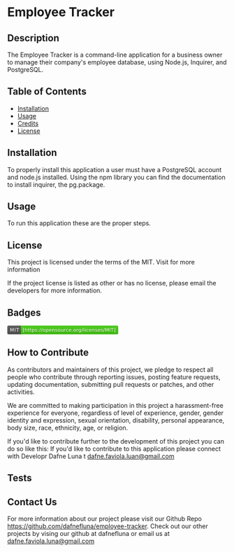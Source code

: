 # Employee Tracker

##  Description
The Employee Tracker is a command-line application for a business owner to manage their company's employee database, using Node.js, Inquirer, and PostgreSQL. 


## Table of Contents

- [Installation](#installation)
- [Usage](#usage)
- [Credits](#credits)
- [License](#license)

## Installation
To properly install this application a user must have a PostgreSQL account and node.js installed. Using the npm library you can find the documentation to install inquirer, the pg.package.  

## Usage
To run this application these are the proper steps.

## License
This project is licensed under the terms of the MIT. Visit  for more information

If the project license is listed as other or has no license, please email the developers for more information.

## Badges
<svg xmlns="http://www.w3.org/2000/svg" xmlns:xlink="http://www.w3.org/1999/xlink" width="254" height="20" role="img" aria-label="MIT: [https://opensource.org/licenses/MIT]"><title>MIT: [https://opensource.org/licenses/MIT]</title><linearGradient id="s" x2="0" y2="100%"><stop offset="0" stop-color="#bbb" stop-opacity=".1"/><stop offset="1" stop-opacity=".1"/></linearGradient><clipPath id="r"><rect width="254" height="20" rx="3" fill="#fff"/></clipPath><g clip-path="url(#r)"><rect width="31" height="20" fill="#555"/><rect x="31" width="223" height="20" fill="#4c1"/><rect width="254" height="20" fill="url(#s)"/></g><g fill="#fff" text-anchor="middle" font-family="Verdana,Geneva,DejaVu Sans,sans-serif" text-rendering="geometricPrecision" font-size="110"><text aria-hidden="true" x="165" y="150" fill="#010101" fill-opacity=".3" transform="scale(.1)" textLength="210">MIT</text><text x="165" y="140" transform="scale(.1)" fill="#fff" textLength="210">MIT</text><text aria-hidden="true" x="1415" y="150" fill="#010101" fill-opacity=".3" transform="scale(.1)" textLength="2130">[https://opensource.org/licenses/MIT]</text><text x="1415" y="140" transform="scale(.1)" fill="#fff" textLength="2130">[https://opensource.org/licenses/MIT]</text></g></svg>


## How to Contribute
As contributors and maintainers of this project, we pledge to respect all people who contribute through reporting issues, posting feature requests, updating documentation, submitting pull requests or patches, and other activities.

We are committed to making participation in this project a harassment-free experience for everyone, regardless of level of experience, gender, gender identity and expression, sexual orientation, disability, personal appearance, body size, race, ethnicity, age, or religion.

If you'd like to contribute further to the development of this project you can do so like this:
If you'd like to contribute to this application please connect with Developr Dafne Luna t dafne.faviola.luan@gmail.com


## Tests


## Contact Us
For more information about our project please visit our Github Repo https://github.com/dafnefluna/employee-tracker. Check out our other projects by vising our github at dafnefluna or email us at dafne.faviola.luna@gmail.com

